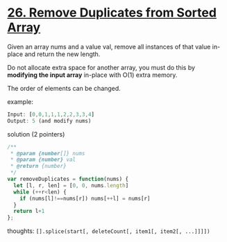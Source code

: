 # [26. Remove Duplicates from Sorted Array](https://leetcode.com/problems/remove-duplicates-from-sorted-array)

Given an array nums and a value val, remove all instances of that value in-place and return the new length.

Do not allocate extra space for another array, you must do this by **modifying the input array** in-place with O(1) extra memory.

The order of elements can be changed.

example:

```js
Input: [0,0,1,1,1,2,2,3,3,4]
Output: 5 (and modify nums)
```
solution (2 pointers)

```js
/**
 * @param {number[]} nums
 * @param {number} val
 * @return {number}
 */
var removeDuplicates = function(nums) {
  let [l, r, len] = [0, 0, nums.length]
  while (++r<len) {
    if (nums[l]!==nums[r]) nums[++l] = nums[r]
  }
  return l+1
};
```

thoughts: `[].splice(start[, deleteCount[, item1[, item2[, ...]]]])`
